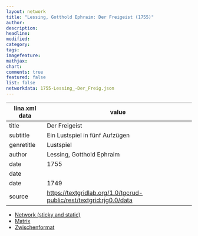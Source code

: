```yaml
---
layout: network
title: "Lessing, Gotthold Ephraim: Der Freigeist (1755)"
author:
description:
headline:
modified:
category:
tags:
imagefeature: 
mathjax: 
chart: 
comments: true
featured: false
list: false
networkdata: 1755-Lessing_-Der_Freig.json
---
```

lina.xml data  | value
------------- | -------------
title|Der Freigeist
subtitle|Ein Lustspiel in fünf Aufzügen
genretitle|Lustspiel
author|Lessing, Gotthold Ephraim
date|1755
date|
date|1749
source|https://textgridlab.org/1.0/tgcrud-public/rest/textgrid:rjg0.0/data


* [Network (sticky and static)](/network379)
* [Matrix](/matrix379)
* [Zwischenformat](/lina379 )
